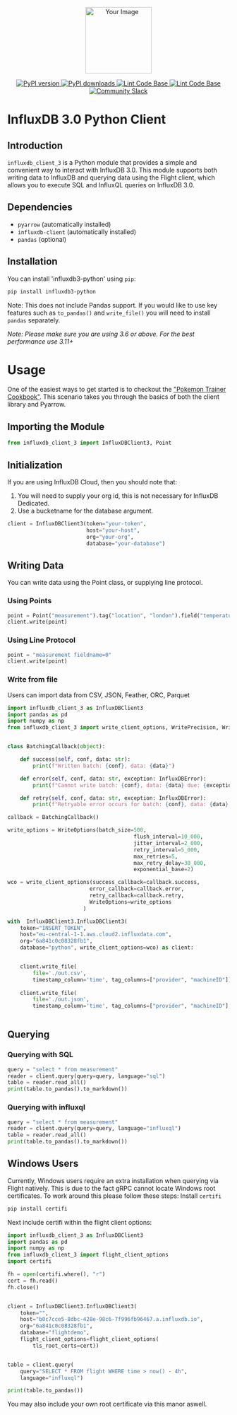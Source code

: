 <p align="center">
    <img src="https://github.com/InfluxCommunity/influxdb3-python/blob/main/python-logo.png?raw=true" alt="Your Image" width="150px">
</p>

<p align="center">
    <a href="https://pypi.org/project/influxdb3-python/">
        <img src="https://img.shields.io/pypi/v/influxdb3-python.svg" alt="PyPI version">
    </a>
    <a href="https://pypi.org/project/influxdb3-python/">
        <img src="https://img.shields.io/pypi/dm/influxdb3-python.svg" alt="PyPI downloads">
    </a>
    <a href="https://github.com/InfluxCommunity/influxdb3-python/actions/workflows/pylint.yml">
        <img src="https://github.com/InfluxCommunity/influxdb3-python/actions/workflows/pylint.yml/badge.svg" alt="Lint Code Base">
    </a>
        <a href="https://github.com/InfluxCommunity/influxdb3-python/actions/workflows/python-publish.yml">
        <img src="https://github.com/InfluxCommunity/influxdb3-python/actions/workflows/python-publish.yml/badge.svg" alt="Lint Code Base">
    </a>
    <a href="https://influxcommunity.slack.com">
        <img src="https://img.shields.io/badge/slack-join_chat-white.svg?logo=slack&style=social" alt="Community Slack">
    </a>
</p>

# InfluxDB 3.0 Python Client
## Introduction

`influxdb_client_3` is a Python module that provides a simple and convenient way to interact with InfluxDB 3.0. This module supports both writing data to InfluxDB and querying data using the Flight client, which allows you to execute SQL and InfluxQL queries on InfluxDB 3.0.

## Dependencies

- `pyarrow` (automatically installed)
- `influxdb-client` (automatically installed)
- `pandas` (optional)
  

## Installation

You can install 'influxdb3-python' using `pip`:

```bash
pip install influxdb3-python
```

Note: This does not include Pandas support. If you would like to use key features such as `to_pandas()`  and `write_file()` you will need to install `pandas` separately.

*Note: Please make sure you are using 3.6 or above. For the best performance use 3.11+*

# Usage
One of the easiest ways to get started is to checkout the ["Pokemon Trainer Cookbook"](Examples/pokemon-trainer/cookbook.ipynb). This scenario takes you through the basics of both the client library and Pyarrow.

## Importing the Module
```python
from influxdb_client_3 import InfluxDBClient3, Point
```

## Initialization
If you are using InfluxDB Cloud, then you should note that:
1. You will need to supply your org id, this is not necessary for InfluxDB Dedicated.
2. Use a bucketname for the database argument.

```python
client = InfluxDBClient3(token="your-token",
                         host="your-host",
                         org="your-org",
                         database="your-database")
```

## Writing Data
You can write data using the Point class, or supplying line protocol.

### Using Points
```python
point = Point("measurement").tag("location", "london").field("temperature", 42)
client.write(point)
```
### Using Line Protocol
```python
point = "measurement fieldname=0"
client.write(point)
```

### Write from file
Users can import data from CSV, JSON, Feather, ORC, Parquet
```python
import influxdb_client_3 as InfluxDBClient3
import pandas as pd
import numpy as np
from influxdb_client_3 import write_client_options, WritePrecision, WriteOptions, InfluxDBError


class BatchingCallback(object):

    def success(self, conf, data: str):
        print(f"Written batch: {conf}, data: {data}")

    def error(self, conf, data: str, exception: InfluxDBError):
        print(f"Cannot write batch: {conf}, data: {data} due: {exception}")

    def retry(self, conf, data: str, exception: InfluxDBError):
        print(f"Retryable error occurs for batch: {conf}, data: {data} retry: {exception}")

callback = BatchingCallback()

write_options = WriteOptions(batch_size=500,
                                        flush_interval=10_000,
                                        jitter_interval=2_000,
                                        retry_interval=5_000,
                                        max_retries=5,
                                        max_retry_delay=30_000,
                                        exponential_base=2)

wco = write_client_options(success_callback=callback.success,
                          error_callback=callback.error,
                          retry_callback=callback.retry,
                          WriteOptions=write_options 
                        )

with  InfluxDBClient3.InfluxDBClient3(
    token="INSERT_TOKEN",
    host="eu-central-1-1.aws.cloud2.influxdata.com",
    org="6a841c0c08328fb1",
    database="python", write_client_options=wco) as client:


    client.write_file(
        file='./out.csv',
        timestamp_column='time', tag_columns=["provider", "machineID"])
    
    client.write_file(
        file='./out.json',
        timestamp_column='time', tag_columns=["provider", "machineID"], date_unit='ns' )
    

```

## Querying 

### Querying with SQL
```python
query = "select * from measurement"
reader = client.query(query=query, language="sql")
table = reader.read_all()
print(table.to_pandas().to_markdown())
```

### Querying with influxql
```python
query = "select * from measurement"
reader = client.query(query=query, language="influxql")
table = reader.read_all()
print(table.to_pandas().to_markdown())
```

## Windows Users
Currently, Windows users require an extra installation when querying via Flight natively. This is due to the fact gRPC cannot locate Windows root certificates. To work around this please follow these steps:
Install `certifi`
```bash
pip install certifi
```
Next include certifi within the flight client options:
```python
import influxdb_client_3 as InfluxDBClient3
import pandas as pd
import numpy as np
from influxdb_client_3 import flight_client_options
import certifi

fh = open(certifi.where(), "r")
cert = fh.read()
fh.close()


client = InfluxDBClient3.InfluxDBClient3(
    token="",
    host="b0c7cce5-8dbc-428e-98c6-7f996fb96467.a.influxdb.io",
    org="6a841c0c08328fb1",
    database="flightdemo",
    flight_client_options=flight_client_options(
        tls_root_certs=cert))


table = client.query(
    query="SELECT * FROM flight WHERE time > now() - 4h",
    language="influxql")

print(table.to_pandas())
```
You may also include your own root certificate via this manor aswell. 
